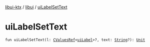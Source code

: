 [libui-ktx](../index.md) / [libui](index.md) / [uiLabelSetText](./ui-label-set-text.md)

# uiLabelSetText

`fun uiLabelSetText(l: `[`CValuesRef`](../kotlinx.cinterop/-c-values-ref/index.md)`<`[`uiLabel`](ui-label.md)`>?, text: `[`String`](https://kotlinlang.org/api/latest/jvm/stdlib/kotlin/-string/index.html)`?): `[`Unit`](https://kotlinlang.org/api/latest/jvm/stdlib/kotlin/-unit/index.html)